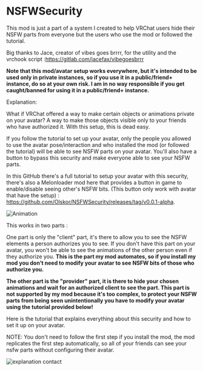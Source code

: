 # NSFWSecurity
This mod is just a part of a system I created to help VRChat users hide their NSFW parts from everyone but the users who use the mod or followed the tutorial.

Big thanks to Jace, creator of vibes goes brrrr, for the utility and the vrchook script :https://gitlab.com/jacefax/vibegoesbrrr

<b>Note that this mod/avatar setup works everywhere, but it's intended to be used only in private instances, so if you use it in a public/friend+ instance, do so at your own risk. I am in no way responsible if you get caught/banned for using it in a public/friend+ instance.</b>

Explanation:

What if VRChat offered a way to make certain objects or animations private on your avatar? A way to make those objects visible only to your friends who have authorized it. With this setup, this is dead easy.

If you follow the tutorial to set up your avatar, only the people you allowed to use the avatar pose/interaction and who installed the mod (or followed the tutorial) will be able to see NSFW parts on your avatar. You'll also have a button to bypass this security and make everyone able to see your NSFW parts.

In this GitHub there's a full tutorial to setup your avatar with this security, there's also a Melonloader mod here that provides a button in game to enable/disable seeing other's NSFW bits. (This button only work with avatar that have the setup) : https://github.com/Olskor/NSFWSecurity/releases/tag/v0.0.1-alpha.

![Animation](https://user-images.githubusercontent.com/105324070/171660715-2f53686b-1111-4aeb-beca-34b5949bc04c.gif)

This works in two parts :

One part is only the "client" part, it's there to allow you to see the NSFW elements a person authorizes you to see. If you don't have this part on your avatar, you won't be able to see the animations of the other person even if they authorize you. <b>This is the part my mod automates, so if you install my mod you don't need to modify your avatar to see NSFW bits of those who authorize you.</b>

<b>The other part is the "provider" part, it is there to hide your chosen animations and wait for an authorized client to see the part. This part is not supported by my mod because it's too complex, to protect your NSFW parts from being seen unintentionally you have to modify your avatar using the tutorial provided below!</b>

Here is the tutorial that explains everything about this security and how to set it up on your avatar.

NOTE: You don't need to follow the first step if you install the mod, the mod replicates the first step automatically, so all of your friends can see your nsfw parts without configuring their avatar. 

![explanation contact](https://user-images.githubusercontent.com/105324070/171626554-f3cc1c64-8fc4-4e82-b8a4-5e7a51e91207.png)
